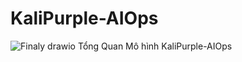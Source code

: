 # KaliPurple-AIOps
![Finaly drawio](https://github.com/user-attachments/assets/7778082d-180c-4254-bf79-33ec75ece92f)
          Tổng Quan Mô hình KaliPurple-AIOps
